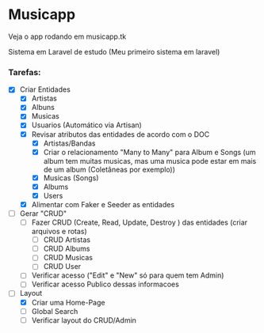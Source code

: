 # Musicapp

Veja o app rodando em musicapp.tk

Sistema em Laravel de estudo (Meu primeiro sistema em laravel)

### Tarefas:
- [X] Criar Entidades
    - [X] Artistas
    - [X] Albuns
    - [X] Musicas
    - [X] Usuarios (Automático via Artisan) 
    - [X] Revisar atributos das entidades de acordo com o DOC
        - [X] Artistas/Bandas   
        - [X] Criar o relacionamento "Many to Many" para Album e Songs (um album tem muitas musicas, mas uma musica pode estar em mais de um album (Coletâneas por exemplo))
        - [X] Musicas (Songs)
        - [X] Albums
        - [X] Users
    - [X] Alimentar com Faker e Seeder as entidades
- [ ] Gerar "CRUD"
    - [ ] Fazer CRUD (Create, Read, Update, Destroy ) das entidades (criar arquivos e rotas)
        - [ ] CRUD Artistas
        - [ ] CRUD Albums
        - [ ] CRUD Musicas
        - [ ] CRUD User
    - [ ] Verificar acesso ("Edit" e "New" só para quem tem Admin)
    - [ ] Verificar acesso Publico dessas informacoes
- [ ] Layout
    - [X] Criar uma Home-Page
    - [ ] Global Search
    - [ ] Verificar layout do CRUD/Admin